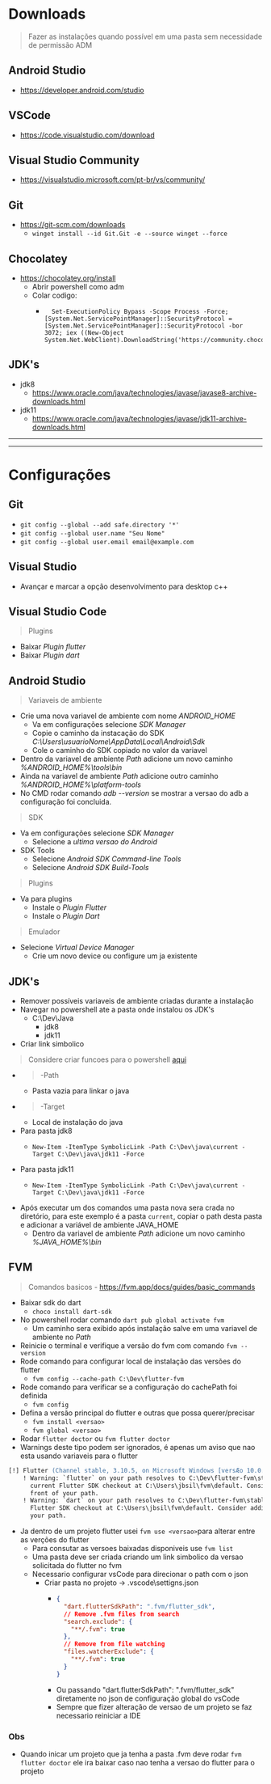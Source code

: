 # Downloads
> Fazer as instalações quando possível em uma pasta sem necessidade de permissão ADM
## Android Studio
- https://developer.android.com/studio
## VSCode
- https://code.visualstudio.com/download
## Visual Studio Community
- https://visualstudio.microsoft.com/pt-br/vs/community/
## Git
- https://git-scm.com/downloads
  - `winget install --id Git.Git -e --source winget --force`
## Chocolatey
- https://chocolatey.org/install
	- Abrir powershell como adm
	- Colar codigo:
		-  ```
			 Set-ExecutionPolicy Bypass -Scope Process -Force; [System.Net.ServicePointManager]::SecurityProtocol = [System.Net.ServicePointManager]::SecurityProtocol -bor 3072; iex ((New-Object System.Net.WebClient).DownloadString('https://community.chocolatey.org/install.ps1'))
		  	``` 
## JDK's
- jdk8 
  - https://www.oracle.com/java/technologies/javase/javase8-archive-downloads.html
- jdk11 
  - https://www.oracle.com/java/technologies/javase/jdk11-archive-downloads.html
***
*** 

# Configurações

## Git
- `git config --global --add safe.directory '*'`
- `git config --global user.name "Seu Nome"`
- `git config --global user.email email@example.com`

## Visual Studio
- Avançar e marcar a opção desenvolvimento para desktop c++
  
## Visual Studio Code
>Plugins
- Baixar *Plugin flutter*
- Baixar *Plugin dart*

## Android Studio
>Variaveis de ambiente
- Crie uma nova variavel de ambiente com nome *ANDROID_HOME*
    - Va em configurações selecione *SDK Manager*
    - Copie o caminho da instacação do SDK *C:\Users\usuarioNome\AppData\Local\Android\Sdk*
    - Cole o caminho do SDK copiado no valor da variavel
- Dentro da variavel de ambiente *Path* adicione um novo caminho *%ANDROID_HOME%\tools\bin*
- Ainda na variavel de ambiente *Path* adicione outro caminho *%ANDROID_HOME%\platform-tools*
- No CMD rodar comando *adb --version* se mostrar a versao do adb a configuração foi concluida.
>SDK
- Va em configurações selecione *SDK Manager*
    - Selecione a *ultima versao do Android*
- SDK Tools
    - Selecione *Android SDK Command-line Tools*
    - Selecione *Android SDK Build-Tools*
>Plugins
- Va para plugins
    - Instale o *Plugin Flutter*
    - Instale o *Plugin Dart*
>Emulador
- Selecione *Virtual Device Manager*
    - Crie um novo device ou configure um ja existente

## JDK's
- Remover possíveis variaveis de ambiente criadas durante a instalação
- Navegar no powershell ate a pasta onde instalou os JDK's
  - C:\Dev\Java
    - jdk8
    - jdk11
- Criar link simbolico
> Considere criar funcoes para o powershell [aqui](./shel_configs.md)
  - > -Path
    - Pasta vazia para linkar o java
  - > -Target
    - Local de instalação do java
  - Para pasta jdk8
    - ```
      New-Item -ItemType SymbolicLink -Path C:\Dev\java\current -Target C:\Dev\java\jdk11 -Force
      ```
  - Para pasta jdk11
    - ```
      New-Item -ItemType SymbolicLink -Path C:\Dev\java\current -Target C:\Dev\java\jdk11 -Force
      ```
  - Após executar um dos comandos uma pasta nova sera crada no diretório, para este exemplo é a pasta `current`, copiar o path desta pasta e adicionar a variável de ambiente JAVA_HOME
    - Dentro da variavel de ambiente *Path* adicione um novo caminho *%JAVA_HOME%\bin*
 
## FVM
> Comandos basicos - https://fvm.app/docs/guides/basic_commands
- Baixar sdk do dart
	- ```choco install dart-sdk```
- No powershell rodar comando `dart pub global activate fvm`
  - Um caminho sera exibido após instalação salve em uma variavel de ambiente no *Path*
- Reinicie o terminal e verifique a versão do fvm com comando `fvm --version`
- Rode comando para configurar local de instalação das versões do flutter
  - `fvm config --cache-path C:\Dev\flutter-fvm`
- Rode comando para verificar se a configuração do cachePath foi definida
  - `fvm config`
- Defina a versão principal do flutter e outras que possa querer/precisar
  - `fvm install <versao>`
  - `fvm global <versao>`
- Rodar `flutter doctor` ou `fvm flutter doctor`
- Warnings deste tipo podem ser ignorados, é apenas um aviso que nao esta usando variaveis para o flutter
```ps
[!] Flutter (Channel stable, 3.10.5, on Microsoft Windows [versÆo 10.0.22621.1848], locale pt-BR)
    ! Warning: `flutter` on your path resolves to C:\Dev\flutter-fvm\stable\bin\flutter, which is not inside your
      current Flutter SDK checkout at C:\Users\jbsil\fvm\default. Consider adding C:\Users\jbsil\fvm\default\bin to the
      front of your path.
    ! Warning: `dart` on your path resolves to C:\Dev\flutter-fvm\stable\bin\dart, which is not inside your current
      Flutter SDK checkout at C:\Users\jbsil\fvm\default. Consider adding C:\Users\jbsil\fvm\default\bin to the front of
      your path.
```
- Ja dentro de um projeto flutter usei `fvm use <versao>`para alterar entre as verções do flutter
  - Para consutar as versoes baixadas disponiveis use `fvm list`
  - Uma pasta deve ser criada criando um link simbolico da versao solicitada do flutter no fvm
  - Necessario configurar vsCode para direcionar o path com o json
    - Criar pasta no projeto -> .vscode\settigns.json
      - ```json
        {
          "dart.flutterSdkPath": ".fvm/flutter_sdk",
          // Remove .fvm files from search
          "search.exclude": {
            "**/.fvm": true
          },
          // Remove from file watching
          "files.watcherExclude": {
            "**/.fvm": true
          }
        }
        ```
      - Ou passando "dart.flutterSdkPath": ".fvm/flutter_sdk" diretamente no json de configuração global do vsCode
      - Sempre que fizer alteração de versao de um projeto se faz necessario reiniciar a IDE
### Obs
- Quando inicar um projeto que ja tenha a pasta .fvm deve rodar `fvm flutter doctor` ele ira baixar caso nao tenha a versao do flutter para o projeto




